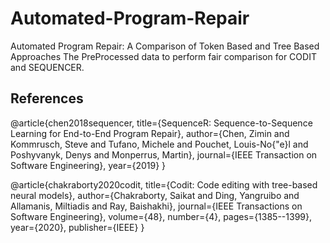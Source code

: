 # Automated-Program-Repair
Automated Program Repair: A Comparison of Token Based and Tree Based Approaches
The PreProcessed data to perform fair comparison for CODIT and SEQUENCER. 

## References

@article{chen2018sequencer,
  title={SequenceR: Sequence-to-Sequence Learning for End-to-End Program Repair},
  author={Chen, Zimin and Kommrusch, Steve and Tufano, Michele and Pouchet, Louis-No{\"e}l and Poshyvanyk, Denys and Monperrus, Martin},
  journal={IEEE Transaction on Software Engineering},
  year={2019}
}

@article{chakraborty2020codit,
  title={Codit: Code editing with tree-based neural models},
  author={Chakraborty, Saikat and Ding, Yangruibo and Allamanis, Miltiadis and Ray, Baishakhi},
  journal={IEEE Transactions on Software Engineering},
  volume={48},
  number={4},
  pages={1385--1399},
  year={2020},
  publisher={IEEE}
}
